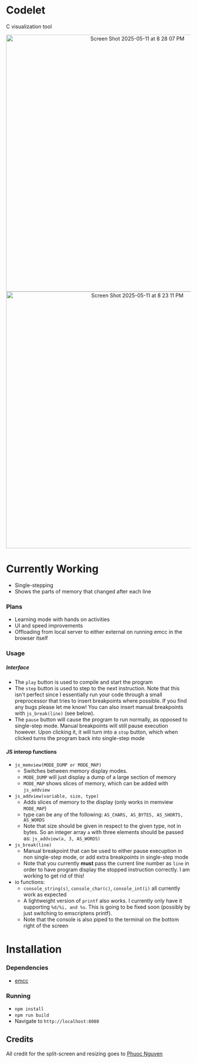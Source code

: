 # Codelet

C visualization tool
<p align="center">
<img width="700" alt="Screen Shot 2025-05-11 at 8 28 07 PM" src="https://github.com/user-attachments/assets/7257c92d-f796-4367-8075-ce12c25d3894" />
<img width="700" alt="Screen Shot 2025-05-11 at 8 23 11 PM" src="https://github.com/user-attachments/assets/c2bef6a0-b9d8-4448-858c-57b89753a3cb" />
</p>

# Currently Working
* Single-stepping
* Shows the parts of memory that changed after each line

### Plans
* Learning mode with hands on activities
* UI and speed improvements
* Offloading from local server to either external on running emcc in the browser itself

### Usage

##### Interface
* The `play` button is used to compile and start the program
* The `step` button is used to step to the next instruction. Note that this isn't perfect since I essentially run your code through a small preprocessor that tries to insert breakpoints where possible. If you find any bugs please let me know! You can also insert manual breakpoints with `js_break(line)` (see below).
* The `pause` button will cause the program to run normally, as opposed to single-step mode. Manual breakpoints will still pause execution however. Upon clicking it, it will turn into a `stop` button, which when clicked turns the program back into single-step mode
#### JS interop functions
* `js_memview(MODE_DUMP or MODE_MAP)`
    * Switches between memory display modes. 
    * `MODE_DUMP` will just display a dump of a large section of memory
    * `MODE_MAP` shows slices of memory, which can be added with `js_addview`
* `js_addview(variable, size, type)`
    * Adds slices of memory to the display (only works in memview `MODE_MAP`)
    * type can be any of the following: `AS_CHARS, AS_BYTES, AS_SHORTS, AS_WORDS` 
    * Note that size should be given in respect to the given type, not in bytes. So an integer array `a` with three elements should be passed as: `js_addview(a, 3, AS_WORDS)`
* `js_break(line)`
    * Manual breakpoint that can be used to either pause execuption in non single-step mode, or add extra breakpoints in single-step mode
    * Note that you currently **must** pass the current line number as `line` in order to have program display the stopped instruction correctly. I am working to get rid of this!
* io functions:
    * `console_string(s)`, `console_char(c)`, `console_int(i)` all currently work as expected
    * A lightweight version of `printf` also works. I currently only have it supporting `%d/%i, and %s`. This is going to be fixed soon (possibly by just switching to emscriptens printf).
    * Note that the console is also piped to the terminal on the bottom right of the screen


# Installation
### Dependencies
* [emcc](https://emscripten.org/docs/getting_started/downloads.html)

### Running
* `npm install` 
* `npm run build`
* Navigate to `http://localhost:8080`

## Credits
All credit for the split-screen and resizing goes to [Phuoc Nguyen](https://phuoc.ng/collection/html-dom/create-resizable-split-views/)